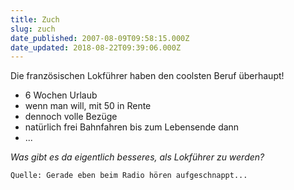 ```yaml
---
title: Zuch
slug: zuch
date_published: 2007-08-09T09:58:15.000Z
date_updated: 2018-08-22T09:39:06.000Z
---
```


Die französischen Lokführer haben den coolsten Beruf überhaupt!

- 6 Wochen Urlaub
- wenn man will, mit 50 in Rente
- dennoch volle Bezüge
- natürlich frei Bahnfahren bis zum Lebensende dann
- ...

*Was gibt es da eigentlich besseres, als Lokführer zu werden?*

`Quelle: Gerade eben beim Radio hören aufgeschnappt...`
